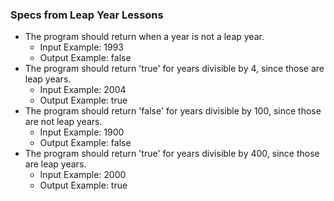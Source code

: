 ### Specs from Leap Year Lessons

* The program should return when a year is not a leap year.
  * Input Example: 1993
  * Output Example: false
* The program should return 'true' for years divisible by 4, since those are leap years.
  * Input Example: 2004
  * Output Example: true
* The program should return 'false' for years divisible by 100, since those are not leap years.
  * Input Example: 1900
  * Output Example: false
* The program should return 'true' for years divisible by 400, since those are leap years.
  * Input Example: 2000
  * Output Example: true
